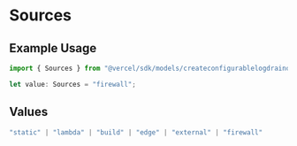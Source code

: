 # Sources

## Example Usage

```typescript
import { Sources } from "@vercel/sdk/models/createconfigurablelogdrainop.js";

let value: Sources = "firewall";
```

## Values

```typescript
"static" | "lambda" | "build" | "edge" | "external" | "firewall"
```